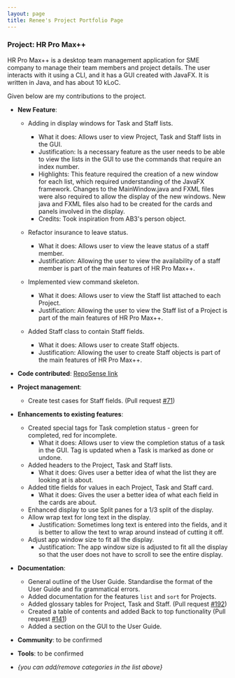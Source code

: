 ```yaml
---
layout: page
title: Renee's Project Portfolio Page
---
```


### Project: HR Pro Max++

HR Pro Max++ is a desktop team management application for SME company to manage their team members and project details.
The user interacts with it using a CLI, and it has a GUI created with JavaFX.
It is written in Java, and has about 10 kLoC.

Given below are my contributions to the project.

* **New Feature**: 
  * Adding in display windows for Task and Staff lists. 
    * What it does: Allows user to view Project, Task and Staff lists in the GUI.
    * Justification: Is a necessary feature as the user needs to be able to view the lists in the GUI to use the commands that require an index number.
    * Highlights: This feature required the creation of a new window for each list, which required understanding of the JavaFX framework. 
    Changes to the MainWindow.java and FXML files were also required to allow the display of the new windows. 
    New java and FXML files also had to be created for the cards and panels involved in the display.
    * Credits: Took inspiration from AB3's person object.
    

  * Refactor insurance to leave status.
    * What it does: Allows user to view the leave status of a staff member.
    * Justification: Allowing the user to view the availability of a staff member is part of the main features of HR Pro Max++.
    

  * Implemented view command skeleton.
    * What it does: Allows user to view the Staff list attached to each Project.
    * Justification: Allowing the user to view the Staff list of a Project is part of the main features of HR Pro Max++.
    

  * Added Staff class to contain Staff fields. 
    * What it does: Allows user to create Staff objects.
    * Justification: Allowing the user to create Staff objects is part of the main features of HR Pro Max++.
    

* **Code contributed**: [RepoSense link](https://nus-cs2103-ay2223s1.github.io/tp-dashboard/?search=reneeyeow02&breakdown=true)


* **Project management**:
  * Create test cases for Staff fields. (Pull request [#71](https://github.com/AY2223S1-CS2103T-T09-3/tp/pull/71))
  

* **Enhancements to existing features**: 
  * Created special tags for Task completion status - green for completed, red for incomplete.
    * What it does: Allows user to view the completion status of a task in the GUI. Tag is updated when a Task is marked as done or undone.
  * Added headers to the Project, Task and Staff lists.
    * What it does: Gives user a better idea of what the list they are looking at is about.
  * Added title fields for values in each Project, Task and Staff card.
    * What it does: Gives the user a better idea of what each field in the cards are about.
  * Enhanced display to use Split panes for a 1/3 split of the display.
  * Allow wrap text for long text in the display.
    * Justification: Sometimes long text is entered into the fields, and it is better to allow the text to wrap around instead of cutting it off.
  * Adjust app window size to fit all the display.
    * Justification: The app window size is adjusted to fit all the display so that the user does not have to scroll to see the entire display.
   
 
* **Documentation**: 
  * General outline of the User Guide. Standardise the format of the User Guide and fix grammatical errors.
  * Added documentation for the features `list` and `sort` for Projects. 
  * Added glossary tables for Project, Task and Staff. (Pull request [#192](https://github.com/AY2223S1-CS2103T-T09-3/tp/pull/192))
  * Created a table of contents and added Back to top functionality (Pull request [#141](https://github.com/AY2223S1-CS2103T-T09-3/tp/pull/141))
  * Added a section on the GUI to the User Guide.

* **Community**: to be confirmed

* **Tools**: to be confirmed

* _{you can add/remove categories in the list above}_
